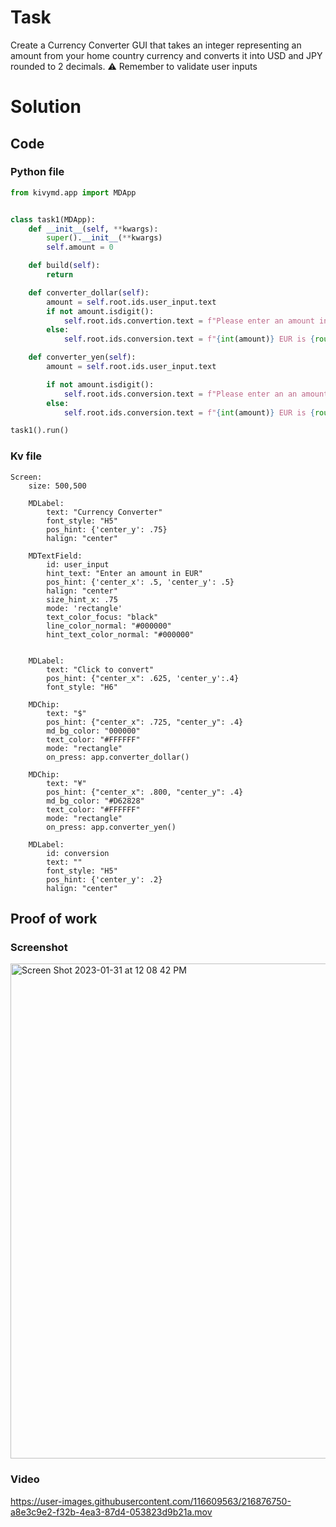 # Task
Create a Currency Converter GUI that takes an integer representing an amount from your home country currency and converts it into USD and JPY rounded to 2 decimals.
⚠️ Remember to validate user inputs

# Solution
## Code
### Python file
```.py
from kivymd.app import MDApp


class task1(MDApp):
    def __init__(self, **kwargs):
        super().__init__(**kwargs)
        self.amount = 0

    def build(self):
        return

    def converter_dollar(self):
        amount = self.root.ids.user_input.text
        if not amount.isdigit():
            self.root.ids.convertion.text = f"Please enter an amount in EUR"
        else:
            self.root.ids.conversion.text = f"{int(amount)} EUR is {round((int(amount) * 1.09), 2)} Dollar"

    def converter_yen(self):
        amount = self.root.ids.user_input.text

        if not amount.isdigit():
            self.root.ids.conversion.text = f"Please enter an an amount in EUR"
        else:
            self.root.ids.conversion.text = f"{int(amount)} EUR is {round((int(amount) * 141.29),2)} Yen"

task1().run()
```
### Kv file 

```.kv
Screen:
    size: 500,500

    MDLabel:
        text: "Currency Converter"
        font_style: "H5"
        pos_hint: {'center_y': .75}
        halign: "center"

    MDTextField:
        id: user_input
        hint_text: "Enter an amount in EUR"
        pos_hint: {'center_x': .5, 'center_y': .5}
        halign: "center"
        size_hint_x: .75
        mode: 'rectangle'
        text_color_focus: "black"
        line_color_normal: "#000000"
        hint_text_color_normal: "#000000"


    MDLabel:
        text: "Click to convert"
        pos_hint: {"center_x": .625, 'center_y':.4}
        font_style: "H6"

    MDChip:
        text: "$"
        pos_hint: {"center_x": .725, "center_y": .4}
        md_bg_color: "000000"
        text_color: "#FFFFFF"
        mode: "rectangle"
        on_press: app.converter_dollar()

    MDChip:
        text: "¥"
        pos_hint: {"center_x": .800, "center_y": .4}
        md_bg_color: "#D62828"
        text_color: "#FFFFFF"
        mode: "rectangle"
        on_press: app.converter_yen()

    MDLabel:
        id: conversion
        text: ""
        font_style: "H5"
        pos_hint: {'center_y': .2}
        halign: "center"
```


## Proof of work
### Screenshot

<img width="792" alt="Screen Shot 2023-01-31 at 12 08 42 PM" src="https://user-images.githubusercontent.com/116609563/215654024-d60004fb-e604-433b-b4e8-51c5a8cd4030.png">

### Video




https://user-images.githubusercontent.com/116609563/216876750-a8e3c9e2-f32b-4ea3-87d4-053823d9b21a.mov







